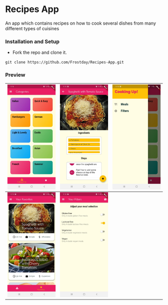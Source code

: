 # Recipes App
An app which contains recipes on how to cook several dishes from many different types of cuisines

### Installation and Setup

* Fork the repo and clone it.
```
git clone https://github.com/Frostday/Recipes-App.git
```

### Preview

| ![](assets/images/1.jpeg) | ![](assets/images/2.jpeg) | ![](assets/images/3.jpeg) |
|:--------------------------|:--------------------------|:--------------------------|
| ![](assets/images/4.jpeg) | ![](assets/images/5.jpeg) | |